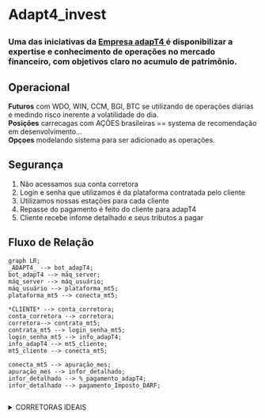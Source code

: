 <h1>Adapt4_invest<p>
  <h3> Uma das iniciativas da <a href="http://www.adapt4.com.br"> Empresa adapT4 </a> é disponibilizar a expertise e conhecimento de operações no mercado financeiro, com objetivos claro no acumulo de patrimônio. </h3>
</h1> 

<h2> Operacional </h2>
<div> <strong>Futuros</strong> com WDO, WIN, CCM, BGI, BTC se utilizando de operações diárias e medindo risco inerente a volatilidade do dia. </div>
<div> <strong>Posições</strong> carrecagas com AÇÕES brasileiras == systema de recomendação em desenvolvimento... </div>
<div> <strong>Opçoes</strong> modelando sistema para ser adicionado as operações. </div>
</h3>

<h2> Segurança </h2>
  <ol>
    <li> Não acessamos sua conta corretora </li>
    <li> Login e senha que utilizamos é da plataforma contratada pelo cliente </li>
    <li> Utilizamos nossas estações para cada cliente </li>
    <li> Repasse do pagamento é feito do cliente para adapT4 </li>
    <li> Cliente recebe infome detalhado e seus tributos a pagar </li>   
  </ol>  
<h2>

</h2>

<h2> Fluxo de Relação </h2>

```mermaid
graph LR;
_ADAPT4_ --> bot_adapT4;
bot_adapT4 --> máq_server;
máq_server --> máq_usuário;
máq_usuário --> plataforma_mt5;
plataforma_mt5 --> conecta_mt5;

*CLIENTE* --> conta_corretora;
conta_corretora --> corretora;
corretora--> contrata_mt5;
contrata_mt5 --> login_senha_mt5;
login_senha_mt5 --> info_adapT4;
info_adapT4 --> mt5_cliente;
mt5_cliente --> conecta_mt5;

conecta_mt5 --> apuração_mes;
apuração_mes --> infor_detalhado;
infor_detalhado --> %_pagamento_adapT4;
infor_detalhado --> pagamento_Imposto_DARF;


```
</details>



<details>
     <summary> CORRETORAS IDEAIS </summary>
    
```
As 3 corretoras são as indicadas para contratar o serviço da plataforma MT5:

XP - Permitido operações de daytrade e position. Custo 0/mes ao contratar.
RICO - Permitido operações de daytrade e position. Custo 0/mes ao contratar.
TERRA - Permitido operações de daytrade e position. Custo R$ 50,00/mes ao contratar.

Órama - Foi comprada recentemente pelo BTG, deixou de fornecer ambas as modalidades de operação.
* As demais corretoras até o momento só permitem operações de daytrade. O que impacta nosso modelo operacional em determinados ativos e impacta tambem nos custo.

```

<details>
     <summary> xxx </summary>
    
```

```
</details>
